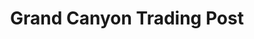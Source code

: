 ---
title: "Grand Canyon Trading Post"
url: /grand-canyon-village/grand-canyon-trading-post/
shop: shop
---